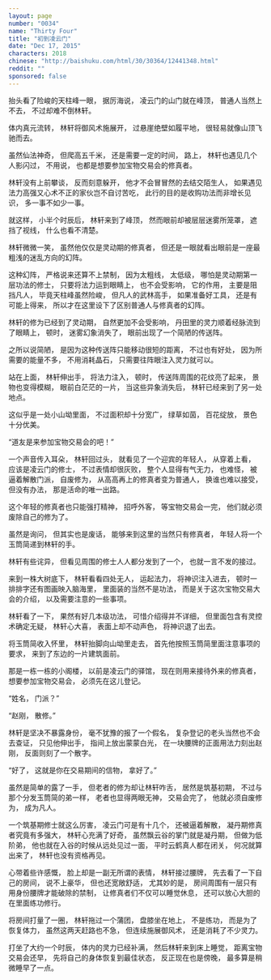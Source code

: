 ```yaml
---
layout: page
number: "0034"
name: "Thirty Four"
title: "初到凌云门"
date: "Dec 17, 2015"
characters: 2018
chinese: "http://baishuku.com/html/30/30364/12441348.html"
reddit: ""
sponsored: false
---
```


抬头看了险峻的天柱峰一眼，
据厉海说，
凌云门的山门就在峰顶，
普通人当然上不去，
不过却难不倒林轩。

体内真元流转，
林轩将御风术施展开，
过悬崖绝壁如履平地，
很轻易就像山顶飞驰而去。

虽然仙法神奇，
但爬高五千米，
还是需要一定的时间，
路上，
林轩也遇见几个人影闪过，
不用说，
也都是想要参加宝物交易会的修真者。

林轩没有上前攀谈，
反而刻意躲开，
他才不会冒冒然的去结交陌生人，
如果遇见法力高强又心术不正的家伙岂不自讨苦吃，
此行的目的是收购功法而非增长见识，
多一事不如少一事。

就这样，
小半个时辰后，
林轩来到了峰顶，
然而眼前却被层层迷雾所笼罩，
遮挡了视线，
什么也看不清楚。

林轩微微一笑，
虽然他仅仅是灵动期的修真者，
但还是一眼就看出眼前是一座最粗浅的迷乱方向的幻阵。

这种幻阵，
严格说来还算不上禁制，
因为太粗线，
太低级，
哪怕是灵动期第一层功法的修士，
只要将法力运到眼睛上，
也不会受影响，
它的作用，
主要是阻挡凡人，
毕竟天柱峰虽然险峻，
但凡人的武林高手，
如果准备好工具，
还是有可能上得来，
所以才在这里设下了区别普通人与修真者的幻阵。

林轩的修为已经到了灵动期，
自然更加不会受影响，
丹田里的灵力顺着经脉流到了眼睛上，
顿时，
迷雾幻象消失了，
眼前出现了一个简陋的传送阵。

之所以说简陋，
是因为这种传送阵只能移动很短的距离，
不过也有好处，
因为所需要的能量不多，
不用消耗晶石，
只需要往阵眼注入灵力就可以。

站在上面，
林轩伸出手，
将法力注入，
顿时，
传送阵周围的花纹亮了起来，
景物也变得模糊，
眼前白茫茫的一片，
当这些异象消失后，
林轩已经来到了另一处地点。

这似乎是一处小山坳里面，
不过面积却十分宽广，
绿草如茵，
百花绽放，
景色十分优美。

“道友是来参加宝物交易会的吧！”

一个声音传入耳朵，
林轩回过头，
就看见了一个迎宾的年轻人，
从穿着上看，
应该是凌云门的修士，
不过表情却很灰败，
整个人显得有气无力，
也难怪，
被逼着解散门派，
自废修为，
从高高再上的修真者变为普通人，
换谁也难以接受，
但没有办法，
那是活命的唯一出路。

这个年轻的修真者也只能强打精神，
招呼外客，
等宝物交易会一完，
他们就必须废除自己的修为了。

虽然是询问，
但其实也是废话，
能够来到这里的当然只有修真者，
年轻人将一个玉筒简递到林轩的手。

林轩有些诧异，
但看见周围的修士人人都分发到了一个，
也就一言不发的接过。

来到一株大树底下，
林轩看看四处无人，
运起法力，
将神识注入进去，
顿时一排排字还有图画映入脑海里，
里面装的当然不是功法，
而是关于这次宝物交易大会的介绍，
以及需要注意的一些事项。

林轩看了一下，
果然有好几本级功法，
可惜介绍得并不详细，
但里面包含有灵控术确定无疑，
林轩心大喜，
表面上却不动声色，
将神识退了出去。

将玉筒简收入怀里，
林轩抬脚向山坳里走去，
首先他按照玉筒简里面注意事项的要求，
来到了东边的一片建筑面前。

那是一栋一栋的小阁楼，
以前是凌云门的驿馆，
现在则用来接待外来的修真者，
想要参加宝物交易会，
必须先在这儿登记。

“姓名，
门派？”

“赵刚，
散修。”

林轩是坚决不暴露身份，
毫不犹豫的报了一个假名，
复杂登记的老头当然也不会去查证，
只见他伸出手，
指间上放出蒙蒙白光，
在一块腰牌的正面用法力刻出赵刚，
反面则刻了一个散字。

“好了，
这就是你在交易期间的信物，
拿好了。”

虽然是简单的露了一手，
但老者的修为却让林轩咋舌，
居然是筑基初期，
不过与那个分发玉筒简的弟一样，
老者也显得两眼无神，
交易会完了，
他就必须自废修为，
成为凡人。

一个筑基期修士就这么厉害，
凌云门可是有十几个，
还被逼着解散，
凝丹期修真者究竟有多强大，
林轩心充满了好奇，
虽然飘云谷的掌门就是凝丹期，
但做为低阶弟，
他也就在入谷的时候从远处见过一面，
平时云鹤真人都在闭关，
何况就算出来了，
林轩也没有资格再见。

心带着些许感慨，
脸上却是一副无所谓的表情，
林轩接过腰牌，
先去看了一下自己的房间，
说不上豪华，
但也还宽敞舒适，
尤其妙的是，
房间周围有一层只有用身份腰牌才能破除的禁制，
让修真者们不仅可以睡觉休息，
还可以放心大胆的在里面练功修行。

将房间打量了一圈，
林轩拖过一个蒲团，
盘膝坐在地上，
不是练功，
而是为了恢复体力，
虽然这两天赶路也不急，
但连续施展御风术，
还是消耗了不少灵力。

打坐了大约一个时辰，
体内的灵力已经补满，
然后林轩来到床上睡觉，
距离宝物交易会还早，
先将自己的身体恢复到最佳状态，
反正现在也是傍晚，
最多算是稍微睡早了一点。
